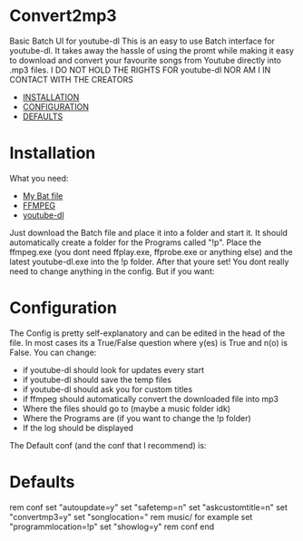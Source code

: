 # Convert2mp3
Basic Batch UI for youtube-dl
This is an easy to use Batch interface for youtube-dl. It takes away the hassle of using the promt while making it easy to download and convert your favourite songs from Youtube directly into .mp3 files. I DO NOT HOLD THE RIGHTS FOR youtube-dl NOR AM I IN CONTACT WITH THE CREATORS

- [INSTALLATION](#installation)
- [CONFIGURATION](#configuration)
- [DEFAULTS](#defaults)

# Installation
What you need:
- [My Bat file](#installation)
- [FFMPEG](https://ffmpeg.zeranoe.com/builds/)
- [youtube-dl](http://ytdl-org.github.io/youtube-dl/download.html)

Just download the Batch file and place it into a folder and start it. It should automatically create a folder for the Programs called "!p". Place the ffmpeg.exe (you dont need ffplay.exe, ffprobe.exe or anything else) and the latest youtube-dl.exe into the !p folder. After that youre set! You dont really need to change anything in the config. But if you want:

# Configuration
The Config is pretty self-explanatory and can be edited in the head of the file. In most cases its a True/False question where y(es) is True and n(o) is False. You can change: 
- if youtube-dl should look for updates every start
- if youtube-dl should save the temp files
- if youtube-dl should ask you for custom titles
- if ffmpeg should automatically convert the downloaded file into mp3
- Where the files should go to (maybe a music folder idk)
- Where the Programs are (if you want to change the !p folder)
- If the log should be displayed

The Default conf (and the conf that I recommend) is: 

# Defaults

  rem conf
  set "autoupdate=y"
  set "safetemp=n"
  set "askcustomtitle=n"
  set "convertmp3=y"
  set "songlocation=" rem music/ for example
  set "programmlocation=!p"
  set "showlog=y"
  rem conf end

